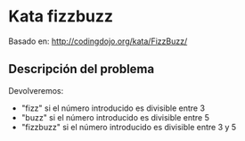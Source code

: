 # Kata fizzbuzz

Basado en: http://codingdojo.org/kata/FizzBuzz/


## Descripción del problema

Devolveremos:

- "fizz" si el número introducido es divisible entre 3
- "buzz" si el número introducido es divisible entre 5
- "fizzbuzz" si el número introducido es divisible entre 3 y 5
